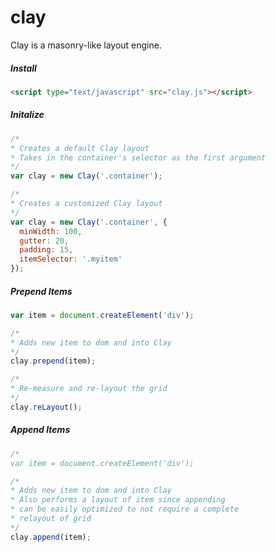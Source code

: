 clay
====

Clay is a masonry-like layout engine.


##### Install
```HTML
<script type="text/javascript" src="clay.js"></script>
```

##### Initalize
```javascript
/*
* Creates a default Clay layout
* Takes in the container's selector as the first argument
*/
var clay = new Clay('.container');
```

```javascript
/*
* Creates a customized Clay layout
*/
var clay = new Clay('.container', {
  minWidth: 100, 
  gutter: 20, 
  padding: 15, 
  itemSelector: '.myitem'
});
```

##### Prepend Items
```javascript
var item = document.createElement('div');

/*
* Adds new item to dom and into Clay
*/
clay.prepend(item);

/*
* Re-measure and re-layout the grid
*/
clay.reLayout();
```

##### Append Items
```javascript
/*
var item = document.createElement('div');

/*
* Adds new item to dom and into Clay
* Also performs a layout of item since appending
* can be easily optimized to not require a complete
* relayout of grid
*/
clay.append(item);
```
